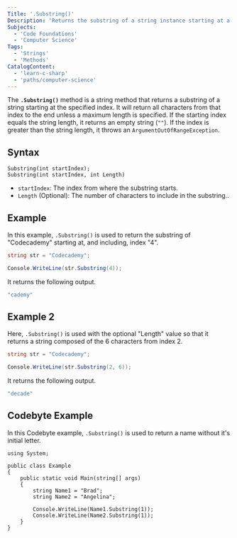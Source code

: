 ```yaml
---
Title: '.Substring()'
Description: 'Returns the substring of a string instance starting at a given index.'
Subjects:
  - 'Code Foundations'
  - 'Computer Science'
Tags:
  - 'Strings'
  - 'Methods'
CatalogContent:
  - 'learn-c-sharp'
  - 'paths/computer-science'
---
```


The **`.Substring()`** method is a string method that returns a substring of a string starting at the specified index. It will return all characters from that index to the end unless a maximum length is specified. If the starting index equals the string length, it returns an empty string (`""`). If the index is greater than the string length, it throws an `ArgumentOutOfRangeException`.

## Syntax

```pseudo
Substring(int startIndex);
Substring(int startIndex, int Length)
```

- `startIndex`: The index from where the substring starts.
- `Length` (Optional): The number of characters to include in the substring..

## Example

In this example, `.Substring()` is used to return the substring of "Codecademy" starting at, and including, index "4".

```cs
string str = "Codecademy";

Console.WriteLine(str.Substring(4));
```

It returns the following output.

```cs
"cademy"
```

## Example 2

Here, `.Substring()` is used with the optional "Length" value so that it returns a string composed of the 6 characters from index 2.

```cs
string str = "Codecademy";

Console.WriteLine(str.Substring(2, 6));
```

It returns the following output.
```cs
"decade"
```

## Codebyte Example

In this Codebyte example, `.Substring()` is used to return a name without it's initial letter.

```codebyte/csharp
using System;

public class Example
{
    public static void Main(string[] args)
    {
        string Name1 = "Brad";
        string Name2 = "Angelina";

        Console.WriteLine(Name1.Substring(1));
        Console.WriteLine(Name2.Substring(1));
    }
}
```